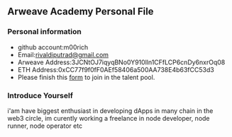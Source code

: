 ## Arweave Academy Personal File

### Personal information

- github account:m00rich
- Email:rivaldiputrad@gmail.com
- Arweave Address:3JCNtOJ7iqyqBNo0Y910lln1CFfLCP6cnDy6nxrOq08
- ETH Address:0xCC77f9f0fF0AEf58406a500AA738E4b63fCC53d3
- Please finish this [form](https://docs.google.com/forms/d/e/1FAIpQLSfWA5fIIcBgmRppm3jNz5vmf9Mai_QMVil-2pO4r7YKn_Zhtw/viewform?usp=sf_link) to join in the talent pool.

### Introduce Yourself
 i'am have biggest enthusiast in developing dApps in many chain in the web3 circle, im curently working a freelance in node developer, node runner, node operator etc